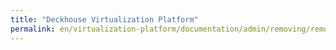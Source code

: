 ```yaml
---
title: "Deckhouse Virtualization Platform"
permalink: en/virtualization-platform/documentation/admin/removing/removing.html
---
```

